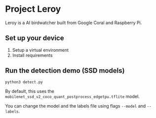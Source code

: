 # Project Leroy 

Leroy is a AI birdwatcher built from Google Coral and Raspberry Pi.  

## Set up your device
1. Setup a virtual environment
2. Install requirements

## Run the detection demo (SSD models)

```
python3 detect.py
```

By default, this uses the ```mobilenet_ssd_v2_coco_quant_postprocess_edgetpu.tflite``` model.

You can change the model and the labels file using flags ```--model``` and ```--labels```.
